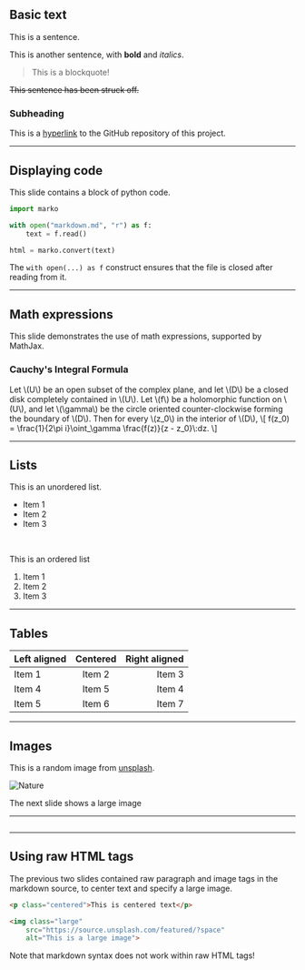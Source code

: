 ## Basic text

This is a sentence.

This is another sentence, with **bold** and _italics_.

> This is a blockquote!

~~This sentence has been struck off.~~

### Subheading

This is a [hyperlink](https://github.com/sahasatvik/minislides) to the GitHub repository of this project.


---


## Displaying code

This slide contains a block of python code.
```python
import marko

with open("markdown.md", "r") as f:
    text = f.read()

html = marko.convert(text)
```

The `with open(...) as f` construct ensures that the file is closed after reading from it.


---


## Math expressions

This slide demonstrates the use of math expressions, supported by MathJax.

### Cauchy's Integral Formula
Let \\(U\\) be an open subset of the complex plane, and let \\(D\\) be a closed disk completely contained in \\(U\\).
Let \\(f\\) be a holomorphic function on \\(U\\), and let \\(\\gamma\\) be the circle oriented counter-clockwise forming the boundary of \\(D\\).
Then for every \\(z_0\\) in the interior of \\(D\\), \\[
    f(z_0) = \\frac{1}{2\\pi i}\\oint_\\gamma \\frac{f(z)}{z - z_0}\\:dz.
\\]


---


## Lists

This is an unordered list.

* Item 1
* Item 2
* Item 3

<br>

This is an ordered list

1. Item 1
2. Item 2
3. Item 3


---


## Tables

| Left aligned | Centered  | Right aligned |
|--------------|:---------:|--------------:|
| Item 1       |  Item 2   |        Item 3 |
| Item 4       |  Item 5   |        Item 4 |
| Item 5       |  Item 6   |        Item 7 |


---


## Images

<p class="centered">
This is a random image from <a href="https://source.unsplash.com">unsplash</a>.
</p>

![Nature](https://source.unsplash.com/featured/?nature)

<p class="centered">The next slide shows a large image</p>


---


<img class="large" src="https://source.unsplash.com/featured/?space" alt="">


---


## Using raw HTML tags

The previous two slides contained raw paragraph and image tags in the markdown source, to center text and specify a large image.

```html
<p class="centered">This is centered text</p>

<img class="large" 
    src="https://source.unsplash.com/featured/?space" 
    alt="This is a large image">
```

Note that markdown syntax does not work within raw HTML tags!
